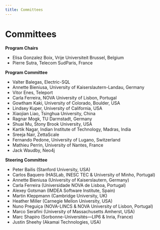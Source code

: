 ```yaml
---
title: Committees
---
```

# Committees

**Program Chairs**
* Elisa Gonzalez Boix, Vrije Universiteit Brussel, Belgium
* Pierre Sutra, Telecom SudParis, France

**Program Committee**
* Valter Balegas, Electric-SQL
* Annette Bieniusa, University of Kaiserslautern-Landau, Germany
* Vitor Enes, Teleport
* Carla Ferreira, NOVA University of Lisbon, Portugal
* Gowtham Kaki, University of Colorado, Boulder, USA
* Lindsey Kuper, University of California, USA
* Xiaojian Liao, Tsinghua University, China
* Ragnar Mogk, TU Darmstadt, Germany
* Shuai Mu, Stony Brook University, USA
* Kartik Nagar, Indian Institute of Technology, Madras, India
* Sreeja Nair, ZettaScale
* Fernando Pedone, University of Lugano, Switzerland
* Mathieu Perrin, University of Nantes, France
* Jack Waudby, Neo4j

**Steering Committee**
* Peter Bailis (Stanford University, USA)
* Carlos Baquero (HASLab, INESC TEC & University of Minho, Portugal)
* Annette Bieniusa (University of Kaiserslautern, Germany)
* Carla Ferreira (Universidade NOVA de Lisboa, Portugal)
* Alexey Gotsman (IMDEA Software Institute, Spain)
* Martin Kleppmann (Cambridge University, UK)
* Heather Miller (Carnegie Mellon University, USA)
* Nuno Preguiça (NOVA-LINCS & NOVA University of Lisbon, Portugal)
* Marco Serafini (University of Massachusetts Amherst, USA)
* Marc Shapiro (Sorbonne-Universités—LIP6 & Inria, France)
* Justin Sheehy (Akamai Technologies, USA)
